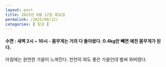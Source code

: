 ```yaml
---
layout: post
title: 2025년 8월 12일 화요일
permalink: /2025/08/12/
categories: [ 일상 ]
---
```

#### 수면 : 새벽 2시 ~ 10시 - 몸무게는 거의 다 돌아왔다. 0.4kg만 빼면 예전 몸무게가 된다.
아침에는 완연한 가을이 느껴진다. 천천히 와도 좋은 가을인데 벌써 와버렸다.